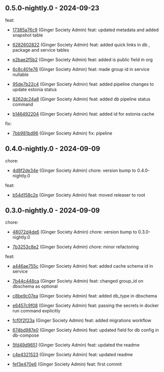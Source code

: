 ## 0.5.0-nightly.0 - 2024-09-23
feat:
 - [17385a76c9](https://github.com/ginger-society/ginger-society-db17385a76c91cc9b246ff730a8ceb323f12687c24) (Ginger Society Admin) feat: updated metadata and added snapshot table
	
 - [6282602822](https://github.com/ginger-society/ginger-society-db6282602822c4729b20f12416f07cc9eb41301037) (Ginger Society Admin) feat: added quick links in db , package and service tables
	
 - [e2bae2f5b2](https://github.com/ginger-society/ginger-society-dbe2bae2f5b236f3f510718db703ae6cc5c2a59a6e) (Ginger Society Admin) feat: added is public field in org
	
 - [6c8c401e76](https://github.com/ginger-society/ginger-society-db6c8c401e76fbf5ecbb1692cbc621a2e1c9d7b511) (Ginger Society Admin) feat: made group id in service nullable
	
 - [95de7b22c4](https://github.com/ginger-society/ginger-society-db95de7b22c466a3ec89700df95b0ab9f91c824a2f) (Ginger Society Admin) feat: added pipeline changes to update estonia status
	
 - [8262dc24a8](https://github.com/ginger-society/ginger-society-db8262dc24a87c5bda7089e393c15af91499c4d3ef) (Ginger Society Admin) feat: added db pipeline status command
	
 - [b146492204](https://github.com/ginger-society/ginger-society-dbb1464922040283aad3dde12f305f0f5b10e021ce) (Ginger Society Admin) feat: added id for estonia cache
	
fix:
 - [7bb981bd96](https://github.com/ginger-society/ginger-society-db7bb981bd965be9b1d6d21bba49acdaf9ef9b1c55) (Ginger Society Admin) fix: pipeline
	
## 0.4.0-nightly.0 - 2024-09-09
chore:
 - [4d8f2de34e](https://github.com/ginger-society/ginger-society-db4d8f2de34e5d693151bbb007d7e13f0619e710c6) (Ginger Society Admin) chore: version bump to 0.4.0-nightly.0
	
feat:
 - [b54d158c2e](https://github.com/ginger-society/ginger-society-dbb54d158c2e985751914be86d66b847827bd7f612) (Ginger Society Admin) feat: moved releaser to root
	
## 0.3.0-nightly.0 - 2024-09-09
chore:
 - [48072d4de6](https://github.com/ginger-society/ginger-society-db48072d4de6fbb483dfece9dd1012c3543e803938) (Ginger Society Admin) chore: version bump to 0.3.0-nightly.0
	
 - [7b3253c8e2](https://github.com/ginger-society/ginger-society-db7b3253c8e2845ed6488017f37bf68f4c6e029ded) (Ginger Society Admin) chore: minor refactoring
	
feat:
 - [a446ae755c](https://github.com/ginger-society/ginger-society-dba446ae755ce65e9d1983cf9fa530e3b966ca9fc1) (Ginger Society Admin) feat: added cache schema id in service
	
 - [7b44c448ca](https://github.com/ginger-society/ginger-society-db7b44c448ca0ece8745fecb42d214e5579900efc3) (Ginger Society Admin) feat: changed group_id on dbschema as optional
	
 - [c8be9c07ea](https://github.com/ginger-society/ginger-society-dbc8be9c07ea3555adb24697f1df72819592787d8b) (Ginger Society Admin) feat: added db_type in dbschema
	
 - [e6457c9f08](https://github.com/ginger-society/ginger-society-dbe6457c9f08f18ae0a6a2734664b75f9b8a4b4dde) (Ginger Society Admin) feat: passing the secrets in docker run command explicitly
	
 - [fcf0f2f23a](https://github.com/ginger-society/ginger-society-dbfcf0f2f23a5f7f2c6a6ff5ce97a41eb9906d63e6) (Ginger Society Admin) feat: added migrations workflow
	
 - [674bd987e0](https://github.com/ginger-society/ginger-society-db674bd987e04a574d477658fd1cb244fdb6adfe50) (Ginger Society Admin) feat: updated field for db config in db-compose
	
 - [5fd49d9651](https://github.com/ginger-society/ginger-society-db5fd49d9651ce67f3f44eb8b5abbc4137cdbbaeab) (Ginger Society Admin) feat: updated the readme
	
 - [c4e4321523](https://github.com/ginger-society/ginger-society-dbc4e43215233cc00c9615ce77b8c617d6bdf84a9f) (Ginger Society Admin) feat: updated readme
	
 - [fef3e470e6](https://github.com/ginger-society/ginger-society-dbfef3e470e62ecf90c6326f13be8309157fc4d924) (Ginger Society Admin) feat: first commit
	
